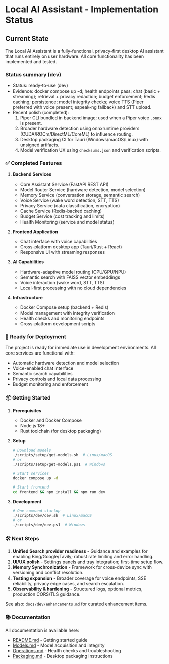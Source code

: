 # Local AI Assistant - Implementation Status

## Current State

The Local AI Assistant is a fully-functional, privacy-first desktop AI assistant that runs entirely on user hardware. All core functionality has been implemented and tested.

### Status summary (dev)
- Status: ready-to-use (dev)
- Evidence: docker compose up -d; health endpoints pass; chat (basic + streaming); retrieval + privacy redaction; budget enforcement; Redis caching; persistence; model integrity checks; voice TTS (Piper preferred with voice present; espeak-ng fallback) and STT upload.
- Recent polish (completed):
  1) Piper CLI bundled in backend image; used when a Piper voice `.onnx` is present.
  2) Broader hardware detection using onnxruntime providers (CUDA/ROCm/DirectML/CoreML) to influence routing.
  3) Desktop packaging CI for Tauri (Windows/macOS/Linux) with unsigned artifacts.
  4) Model verification UX using `checksums.json` and verification scripts.

### ✅ Completed Features

1. **Backend Services**
   - Core Assistant Service (FastAPI REST API)
   - Model Router Service (hardware detection, model selection)
   - Memory Service (conversation storage, semantic search)
   - Voice Service (wake word detection, STT, TTS)
   - Privacy Service (data classification, encryption)
   - Cache Service (Redis-backed caching)
   - Budget Service (cost tracking and limits)
   - Health Monitoring (service and model status)

2. **Frontend Application**
   - Chat interface with voice capabilities
   - Cross-platform desktop app (Tauri/Rust + React)
   - Responsive UI with streaming responses

3. **AI Capabilities**
   - Hardware-adaptive model routing (CPU/GPU/NPU)
   - Semantic search with FAISS vector embeddings
   - Voice interaction (wake word, STT, TTS)
   - Local-first processing with no cloud dependencies

4. **Infrastructure**
   - Docker Compose setup (backend + Redis)
   - Model management with integrity verification
   - Health checks and monitoring endpoints
   - Cross-platform development scripts

### 🚀 Ready for Deployment

The project is ready for immediate use in development environments. All core services are functional with:
- Automatic hardware detection and model selection
- Voice-enabled chat interface
- Semantic search capabilities
- Privacy controls and local data processing
- Budget monitoring and enforcement

### 📦 Getting Started

1. **Prerequisites**
   - Docker and Docker Compose
   - Node.js 18+
   - Rust toolchain (for desktop packaging)

2. **Setup**
   ```bash
   # Download models
   ./scripts/setup/get-models.sh  # Linux/macOS
   # or
   ./scripts/setup/get-models.ps1  # Windows
   
   # Start services
   docker compose up -d
   
   # Start frontend
   cd frontend && npm install && npm run dev
   ```

3. **Development**
   ```bash
   # One-command startup
   ./scripts/dev/dev.sh  # Linux/macOS
   # or
   ./scripts/dev/dev.ps1  # Windows
   ```

### 🛠 Next Steps

1. **Unified Search provider readiness** - Guidance and examples for enabling Bing/Google/Tavily; robust rate limiting and error handling.
2. **UI/UX polish** - Settings panels and tray integration; first-time setup flow.
3. **Memory Synchronization** - Framework for cross-device sync with versioning and conflict resolution.
4. **Testing expansion** - Broader coverage for voice endpoints, SSE reliability, privacy edge cases, and search escalation.
5. **Observability & hardening** - Structured logs, optional metrics, production CORS/TLS guidance.

See also: `docs/dev/enhancements.md` for curated enhancement items.

### 📚 Documentation

All documentation is available here:
- [README.md](../../README.md) - Getting started guide
- [Models.md](../user/models.md) - Model acquisition and integrity
- [Operations.md](./operations.md) - Health checks and troubleshooting
- [Packaging.md](./packaging.md) - Desktop packaging instructions
